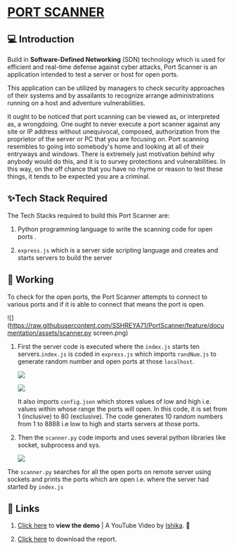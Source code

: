 #  [PORT SCANNER](https://vinitshahdeo.github.io/PortScanner/)

## 💻 Introduction

Build in **Software-Defined Networking** (SDN) technology which is used for efficient and real-time defense against cyber attacks, 
 Port Scanner is an application intended to test a server or host for open ports. 

This application can be utilized by managers to check security approaches of their systems and by assailants to recognize arrange administrations running on a host and adventure vulnerabilities.

It ought to be noticed that port scanning can be viewed as, or interpreted as, a wrongdoing. One ought to never execute a port scanner against any site or IP address without unequivocal, composed, authorization from the proprietor of the server or PC that you are focusing on. Port scanning resembles to going into somebody's home and looking at all of their entryways and windows. There is extremely just motivation behind why anybody would do this, and it is to survey protections and vulnerabilities. In this way, on the off chance that you have no rhyme or reason to test these things, it tends to be expected you are a criminal.

## ✨Tech Stack Required

The Tech Stacks required to build this Port Scanner are:

1. Python programming language to write the scanning code for open ports .

2. `express.js` which is a server side scripting language and creates and starts servers to build the server

## 📌 Working 

To check for the open ports, the Port Scanner attempts to connect to various ports and if it is able to connect that means the port is open.

   ![](https://raw.githubusercontent.com/SSHREYA71/PortScanner/feature/documentation/assets/scanner.py screen.png)


1. First the server code is executed where the `index.js` starts ten servers.`index.js` is coded in `express.js` which imports `randNum.js` to generate random number and open ports at those `localhost`. 

   ![](https://raw.githubusercontent.com/SSHREYA71/PortScanner/feature/documentation/assets/index.js.png)


   ![](https://raw.githubusercontent.com/SSHREYA71/PortScanner/feature/documentation/assets/RandoNum.js.png)

   It also imports `config.json` which stores values of low and high i.e. values within whose range the ports will open. In this code, it is set from 1 (inclusive) to 80   (exclusive). The code generates 10 random numbers from 1 to 8888 i.e low to high and starts servers at those ports. 

2. Then the `scanner.py` code imports and uses several python libraries like socket, subprocess and sys. 

   ![](https://raw.githubusercontent.com/SSHREYA71/PortScanner/feature/documentation/assets/scanner.py.png)

The `scanner.py` searches for all the open ports on remote server using sockets and prints the ports which are open i.e. where the server had started by `index.js`

## 🔗 Links

1.  [Click here](https://youtu.be/6v8yi4mLhlM) to **view the demo** | A YouTube Video by [Ishika](https://github.com/ishika1727). :raised_hands:

2.  [Click here](./Documentation.docx) to download the report.
